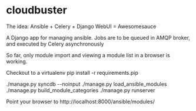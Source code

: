 cloudbuster
===========
The idea:
Ansible + Celery + Django WebUI = Awesomesauce

A Django app for managing ansible. Jobs are to be queued in AMQP broker, and executed by Celery asynchronously

So far, only module import and viewing a module list in a browser is working. 

Checkout to a virtualenv
pip install -r requirements.pip

./manage.py syncdb --noinput
./manage.py load_ansible_modules
./manage.py build_module_categories
./manage.py runserver

Point your browser to http://localhost:8000/ansible/modules/
